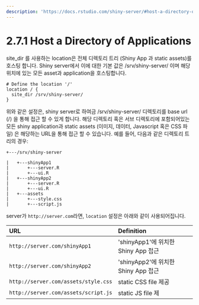 ```yaml
---
description: 'https://docs.rstudio.com/shiny-server/#host-a-directory-of-applications'
---
```


# 2.7.1 Host a Directory of Applications

site\_dir 를 사용하는 location은 전체 디렉토리 트리 \(Shiny App 과 static assets\)를 호스팅 합니다. Shiny server에서 이에 대한 기본 값은 /srv/shiny-server/ 이며 해당 위치에 있는 모든 asset과 application을 호스팅합니다. 

```text
# Define the location '/'
location / {
  site_dir /srv/shiny-server/
}
```

위와 같은 설정은, shiny server로 하여금 /srv/shiny-server/ 디렉토리를 base url \(/\) 을 통해 접근 할 수 있게 합니다. 해당 디렉토리 혹은 서브 디렉토리에 포함되어있는 모든 shiny application과 static assets \(이미지, 데이터, Javascript 혹은 CSS 파일\) 은 해당하는 URL을 통해 접근 할 수 있습니다. 예를 들어, 다음과 같은 디렉토리 트리의 경우:

```
+---/srv/shiny-server
```

```text
|   +---shinyApp1
|       +---server.R
|       +---ui.R
|   +---shinyApp2
|       +---server.R
|       +---ui.R
|   +---assets
|       +---style.css
|       +---script.js
```

server가 `http://server.com`라면, `location` 설정은 아래와 같이 사용되어집니다.  

| URL | Definition |
| :--- | :--- |
| `http://server.com/shinyApp1` | 'shinyApp1'에 위치한 Shiny App 접근 |
| `http://server.com/shinyApp2` | 'shinyApp2'에 위치한 Shiny App 접근 |
| `http://server.com/assets/style.css` | static CSS file 제공 |
| `http://server.com/assets/script.js` | static JS file 제 |



